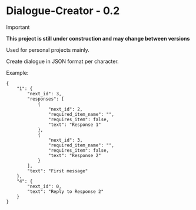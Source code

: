 # Dialogue-Creator - 0.2
> [!IMPORTANT]
> **This project is still under construction and may change between versions**

Used for personal projects mainly.

Create dialogue in JSON format per character.

Example:
```
{
	"1": {
		"next_id": 3,
		"responses": [
			{
				"next_id": 2,
				"required_item_name": "",
				"requires_item": false,
				"text": "Response 1"
			},
			{
				"next_id": 3,
				"required_item_name": "",
				"requires_item": false,
				"text": "Response 2"
			}
		],
		"text": "First message"
	},
	"4": {
		"next_id": 0,
		"text": "Reply to Response 2"
	}
}
```
